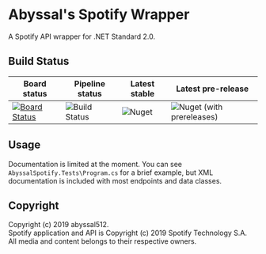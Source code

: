 # Abyssal's Spotify Wrapper
A Spotify API wrapper for .NET Standard 2.0.  
  
## Build Status
| Board status | Pipeline status | Latest stable | Latest pre-release |
|----------------------------------------------------------------------------------------------------------------------------------------------------------------------------------------------------------------------------------------------------------------------------------------------------------------------------------------------------|---------------------------------------------------------------------------------------------------------------------------------|-------------------------------------------------------------|-----------------------------------------------------------------------------------|
| [![Board Status](https://dev.azure.com/abyssal512/5752da90-1d92-4bc4-affc-9f915c72dd99/6116e7f2-5e4a-438b-b62a-5c91b324fd49/_apis/work/boardbadge/b68e9b92-384a-4282-9484-284b2b2b198b)](https://dev.azure.com/abyssal512/5752da90-1d92-4bc4-affc-9f915c72dd99/_boards/board/t/6116e7f2-5e4a-438b-b62a-5c91b324fd49/Microsoft.RequirementCategory) | ![Build Status](https://dev.azure.com/abyssal512/AbyssalSpotify/_apis/build/status/abyssal512.AbyssalSpotify?branchName=master) | ![Nuget](https://img.shields.io/nuget/v/AbyssalSpotify.svg) | ![Nuget (with prereleases)](https://img.shields.io/nuget/vpre/AbyssalSpotify.svg) |

## Usage
Documentation is limited at the moment. You can see `AbyssalSpotify.Tests\Program.cs` for a brief example, 
but XML documentation is included with most endpoints and data classes.  
  
## Copyright  
Copyright (c) 2019 abyssal512.  
Spotify application and API is Copyright (c) 2019 Spotify Technology S.A.   
All media and content belongs to their respective owners.
